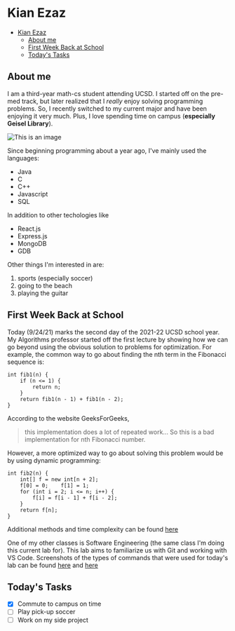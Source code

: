 # Kian Ezaz

- [Kian Ezaz](#kian-ezaz)
  - [About me](#about-me)
  - [First Week Back at School](#first-week-back-at-school)
  - [Today's Tasks](#todays-tasks)

## About me

I am a third-year math-cs student attending UCSD. I started off on the pre-med track, but later realized that I *really* enjoy solving programming problems. So, I recently switched to my current major and have been enjoying it very much. Plus, I love spending time on campus (**especially Geisel Library**).

![This is an image](https://ucsdnews.ucsd.edu/news_uploads/Resized_Geisel_Library_08.31.jpg)

Since beginning programming about a year ago, I've mainly used the languages:
- Java 
- C 
- C++ 
- Javascript
- SQL 
  
In addition to other techologies like 

- React.js
- Express.js
- MongoDB
- GDB

Other things I'm interested in are:
1. sports (especially soccer)
2. going to the beach
3. playing the guitar

## First Week Back at School

Today (9/24/21) marks the second day of the 2021-22 UCSD school year. My Algorithms professor started off the first lecture by showing how we can go beyond using the obvious solution to problems for optimization. For example, the common way to go about finding the nth term in the Fibonacci sequence is:
```
int fib1(n) {
    if (n <= 1) {
        return n;
    }
    return fib1(n - 1) + fib1(n - 2);
}
```
According to the website GeeksForGeeks, 
> this implementation does a lot of repeated work... So this is a bad implementation for nth Fibonacci number.

However, a more optimized way to go about solving this problem would be by using dynamic programming:
```
int fib2(n) {
    int[] f = new int[n + 2];
    f[0] = 0;    f[1] = 1;
    for (int i = 2; i <= n; i++) {
        f[i] = f[i - 1] + f[i - 2];
    }
    return f[n];
}
```
Additional methods and time complexity can be found [here](https://www.geeksforgeeks.org/program-for-nth-fibonacci-number/)

One of my other classes is Software Engineering (the same class I'm doing this current lab for). This lab aims to familiarize us with Git and working with VS Code. Screenshots of the types of commands that were used for today's lab can be found [here](screenshots/../Screenshots/CSE110-Lab1-Part1a.png) and [here](Screenshots/CSE110-Lab1-Part1b.png)

## Today's Tasks
- [x] Commute to campus on time
- [ ] Play pick-up soccer
- [ ] Work on my side project